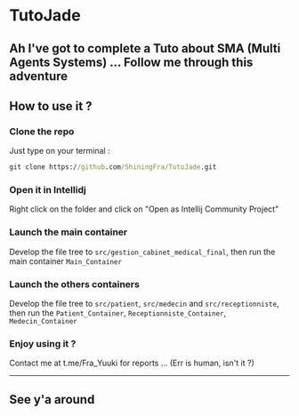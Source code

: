 # TutoJade
Ah I've got to complete a Tuto about SMA (Multi Agents Systems) ... Follow me through this adventure
---
## How to use it ? 

### Clone the repo

Just type on your terminal :

```cmd
git clone https://github.com/ShiningFra/TutoJade.git
```
### Open it in Intellidj 

Right click on the folder and click on "Open as Intellij Community Project"

### Launch the main container 

Develop the file tree to `src/gestion_cabinet_medical_final`, then run the main container `Main_Container`

### Launch the others containers

Develop the file tree to `src/patient`, `src/medecin` and `src/receptionniste`, then run the `Patient_Container`, `Receptionniste_Container`, `Medecin_Container`
### Enjoy using it ?

Contact me at t.me/Fra_Yuuki for reports ... (Err is human, isn't it ?)

---
See y'a around
---